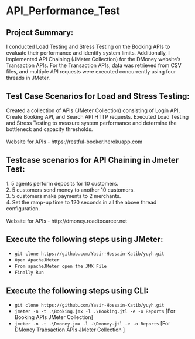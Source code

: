 # API_Performance_Test


<h2>Project Summary:</h2> 
I conducted Load Testing and Stress Testing on the Booking APIs to evaluate their performance and identify system limits. Additionally, I implemented API Chaining (JMeter Collection) for the DMoney website’s Transaction APIs. For the Transaction APIs, data was retrieved from CSV files, and multiple API requests were executed concurrently using four threads in JMeter.

<h2>Test Case Scenarios for Load and Stress Testing:</h2>
Created a collection of APIs (JMeter Collection) consisting of Login API, Create Booking API, and Search API HTTP requests.
Executed Load Testing and Stress Testing to measure system performance and determine the bottleneck and capacity thresholds.<br>
<br>
Website for APIs - https://restful-booker.herokuapp.com

<h2>Testcase scenarios for API Chaining in Jmeter Test: </h2>
1. 5 agents perform deposits for 10 customers.<br>
2. 5 customers send money to another 10 customers.<br>
3. 5 customers make payments to 2 merchants.<br>
4. Set the ramp-up time to 120 seconds in all the above thread configuration.<br>
<br>
Website for APIs - http://dmoney.roadtocareer.net



<h2> Execute the following steps using JMeter: </h2> 
   
  - ``` git clone https://github.com/Yasir-Hossain-Katib/yuyh.git ```<br>
  - ``` Open ApacheJMeter ``` <br>
  - ``` From apacheJMeter open the JMX File ```<br> 
  - ``` Finally Run ```

<h2>Execute the following steps using CLI: </h2>

  - ``` git clone https://github.com/Yasir-Hossain-Katib/yuyh.git ```
  - ``` jmeter -n -t .\Booking.jmx -l .\Booking.jtl -e -o Reports ``` [For Booking APIs JMeter Collection] <br>
  - ``` jmeter -n -t .\Dmoney.jmx -l .\Dmoney.jtl -e -o Reports ``` [For DMoney Trabsaction APIs JMeter Collection ]

